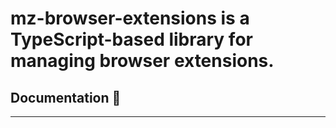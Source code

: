# mz-browser-extensions is a TypeScript-based library for managing browser extensions.


## Documentation 🔖

------------------------------